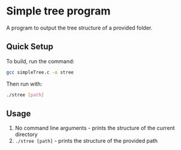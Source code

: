 # Simple tree program
A program to output the tree structure of a provided folder.

## Quick Setup
To build, run the command:
```bash
gcc simpleTree.c -o stree
```

Then run with:
```bash
./stree [path]
```

## Usage

1) No command line arguments - prints the structure of the current directory
2) `./stree [path]` - prints the structure of the provided path
